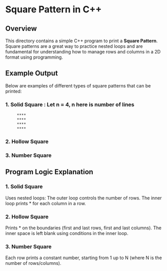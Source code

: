 # Square Pattern in C++

## Overview
This directory contains a simple C++ program to print a **Square Pattern**. Square patterns are a great way to practice nested loops and are fundamental for understanding how to manage rows and columns in a 2D format using programming.

## Example Output
Below are examples of different types of square patterns that can be printed:

### 1. **Solid Square** : Let n = 4, n here is number of lines
 ```
      ****
      ****
      ****
      ****
 ```

### 2. **Hollow Square**

### 3. **Number Square**

## Program Logic Explanation

### 1. Solid Square
Uses nested loops:
The outer loop controls the number of rows.
The inner loop prints * for each column in a row.

### 2. Hollow Square
Prints * on the boundaries (first and last rows, first and last columns).
The inner space is left blank using conditions in the inner loop.

### 3. Number Square
Each row prints a constant number, starting from 1 up to N (where N is the number of rows/columns).
